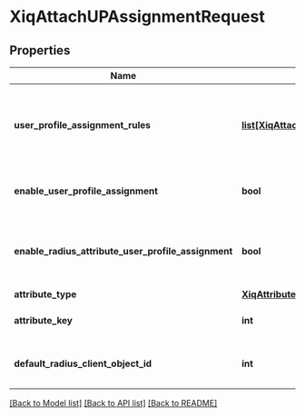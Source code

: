 # XiqAttachUPAssignmentRequest

## Properties
Name | Type | Description | Notes
------------ | ------------- | ------------- | -------------
**user_profile_assignment_rules** | [**list[XiqAttachUPAssignmentEntry]**](XiqAttachUPAssignmentEntry.md) | The User Profile Assignment and User Profile Id&#39;s to attach to SSID | [optional] 
**enable_user_profile_assignment** | **bool** | The flag to enable User Profile Assignment | [optional] 
**enable_radius_attribute_user_profile_assignment** | **bool** | The flag to enable Radius Attribute User Profile Assignment | [optional] 
**attribute_type** | [**XiqAttributeType**](XiqAttributeType.md) |  | [optional] 
**attribute_key** | **int** | The SSID attribute key | [optional] 
**default_radius_client_object_id** | **int** | The default RADIUS client object ID | [optional] 

[[Back to Model list]](../README.md#documentation-for-models) [[Back to API list]](../README.md#documentation-for-api-endpoints) [[Back to README]](../README.md)


